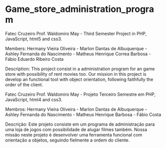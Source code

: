 # Game_store_administration_program
Fatec Cruzeiro Prof. Waldomiro May - Third Semester Project in PHP, JavaScript, html5 and css3.

Members:
  Hermany Vieira Oliveira -
  Marlon Dantas de Albuquerque -
  Ashley Fernanda do Nascimento -
  Matheus Henrique Correa Barbosa -
  Fábio Eduardo Ribeiro Costa

Description:
    This project consist in a administration program for an game store with possibility of rent movies too.
  Our mission in this project is develop an functional tool with object orientation, following faithfully
  the order of the client.
  
Fatec Cruzeiro Prof. Waldomiro May - Projeto Terceiro Semestre em PHP, JavaScript, html4 and css3.

Membros:
  Hermany Vieira Oliveira -
  Marlon Dantas de Albuquerque -
  Ashley Fernanda do Nascimento -
  Matheus Henrique Barbosa -
  Fábio Costa

Descrição:
    Este projeto consiste em um programa de administração para uma loja de jogos com possibilidade de alugar
  filmes também. Nossa missão neste projeto é desenvolver uma ferramenta funcional com orientação a objetos,
  seguindo fielmente a ordem do cliente.
